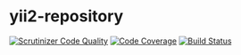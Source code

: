 # yii2-repository

[![Scrutinizer Code Quality](https://scrutinizer-ci.com/g/Indigerd/yii2-repository/badges/quality-score.png?b=master)](https://scrutinizer-ci.com/g/Indigerd/yii2-repository/?branch=master) [![Code Coverage](https://scrutinizer-ci.com/g/Indigerd/yii2-repository/badges/coverage.png?b=master)](https://scrutinizer-ci.com/g/Indigerd/yii2-repository/?branch=master) [![Build Status](https://scrutinizer-ci.com/g/Indigerd/yii2-repository/badges/build.png?b=master)](https://scrutinizer-ci.com/g/Indigerd/yii2-repository/build-status/master)
